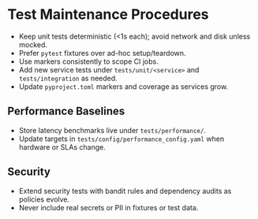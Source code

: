 # Test Maintenance Procedures

- Keep unit tests deterministic (<1s each); avoid network and disk unless mocked.
- Prefer `pytest` fixtures over ad-hoc setup/teardown.
- Use markers consistently to scope CI jobs.
- Add new service tests under `tests/unit/<service>` and `tests/integration` as needed.
- Update `pyproject.toml` markers and coverage as services grow.

## Performance Baselines

- Store latency benchmarks live under `tests/performance/`.
- Update targets in `tests/config/performance_config.yaml` when hardware or SLAs change.

## Security

- Extend security tests with bandit rules and dependency audits as policies evolve.
- Never include real secrets or PII in fixtures or test data.

